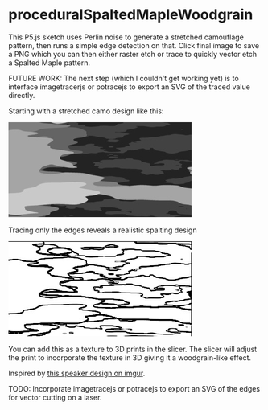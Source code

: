 # proceduralSpaltedMapleWoodgrain
This P5.js sketch uses Perlin noise to generate a stretched camouflage pattern, then runs a simple edge detection on that. Click final image to save a PNG which you can then either raster etch or trace to quickly vector etch a Spalted Maple pattern.

FUTURE WORK: The next step (which I couldn't get working yet) is to interface imagetracerjs or potracejs to export an SVG of the traced value directly. 

Starting with a stretched camo design like this:

![Camo](https://raw.githubusercontent.com/morrowsend/proceduralSpaltedMapleWoodgrain/morrowsend/camo.png)

Tracing only the edges reveals a realistic spalting design

![spalting](https://raw.githubusercontent.com/morrowsend/proceduralSpaltedMapleWoodgrain/morrowsend/spalting.png)

You can add this as a texture to 3D prints in the slicer. The slicer will adjust the print to incorporate the texture in 3D giving it a woodgrain-like effect.

Inspired by [this speaker design on imgur](https://imgur.com/a/eZZpfFl).


TODO: Incorporate imagetracejs or potracejs to export an SVG of the edges for vector cutting on a laser. 
